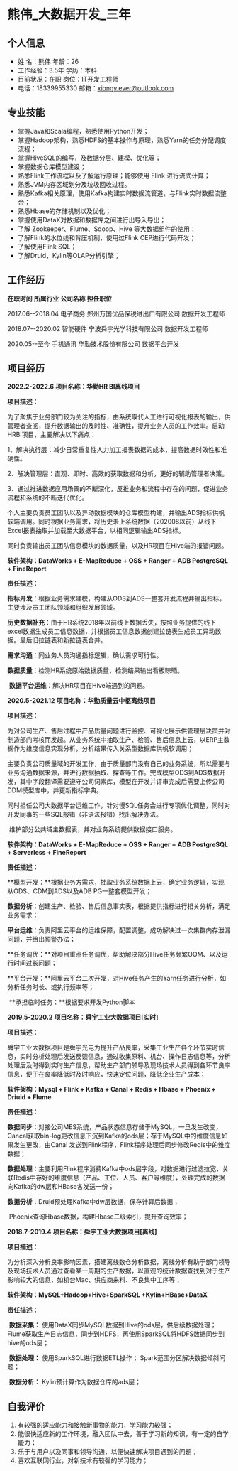 # 熊伟\_大数据开发_三年

## 个人信息

- 姓   名：熊伟                            	  						    年龄：26
- 工作经验：3.5年                                                   学历：本科
- 目前状况：在职                                                    岗位：IT开发工程师
- 电话：18339955330                                              邮箱：xiongv.ever@outlook.com

## 专业技能

- 掌握Java和Scala编程，熟悉使用Python开发；
- 掌握Hadoop架构，熟悉HDFS的基本操作与原理，熟悉Yarn的任务分配调度流程；
- 掌握HiveSQL的编写，及数据分层、建模、优化等；
- 掌握数据仓库模型建设；
- 熟悉Flink工作流程以及了解运行原理；能够使用 Flink 进行流式计算；
- 熟悉JVM内存区域划分及垃圾回收过程。
- 熟悉Kafka相关原理，使用Kafka构建实时数据流管道，与Flink实时数据流整合；
- 熟悉Hbase的存储机制以及优化；
- 掌握使用DataX对数据和数据库之间进行出导入导出；
- 了解 Zookeeper、Flume、Sqoop、Hive 等大数据组件的使用；
- 了解Flink的水位线和背压机制，使用过Flink CEP进行代码开发；
- 了解使用Flink SQL；
- 了解Druid，Kylin等OLAP分析引擎；

## 工作经历

**在职时间**                      **所属行业**         **公司名称**                                                       **担任职位**

2017.06--2018.04       电子商务	    郑州万国优品保税进出口有限公司             数据开发工程师

2018.07--2020.02       智能硬件        宁波舜宇光学科技有限公司                         数据开发工程师

2020.05--至今             手机通讯        华勤技术股份有限公司                                 数据平台开发

## 项目经历

**2022.2-2022.6**                                                                **项目名称：华勤HR BI离线项目**

**项目描述：**

​		为了聚焦于业务部门较为关注的指标，由系统取代人工进行可视化报表的输出，供管理者查阅，提升数据输出的及时性、准确性，提升业务人员的工作效率。启动HRBI项目，主要解决以下痛点：

​		1、解决执行层：减少日常重复性人力加工报表数据的成本，提高数据时效性和准确性。

​		2、解决管理层：直观、即时、高效的获取数据和分析，更好的辅助管理者决策。

​		3、通过推进数据应用场景的不断深化，反推业务和流程中存在的问题，促进业务流程和系统的不断迭代优化。

​		个人主要负责员工团队以及异动数据模块的仓库模型构建，并输出ADS指标供帆软端调用。同时根据业务需求，将历史未上系统数据（202008以前）从线下Excel报表抽取并加载至大数据平台，以相同逻辑输出ADS指标。

​		同时负责输出员工团队信息模块的数据质量，以及HR项目在Hive端的报错问题。

**软件架构：DataWorks + E-MapReduce + OSS + Ranger + ADB PostgreSQL +  FineReport** 

**责任描述：**

​		**指标开发**：根据业务需求建模，构建从ODS到ADS一整套开发流程并输出指标，主要涉及员工团队领域和组织发展领域。

​	    **历史数据补充**：由于HR系统2018年以前线上数据丢失，按照业务提供的线下excel数据生成员工信息数据，并根据员工信息数据创建拉链表生成员工异动数据。最后旧拉链表和新拉链表合并。

​        **需求沟通**：同业务人员沟通指标逻辑，确认需求可行性。

​	    **数据质量**：检测HR系统原始数据质量，检测结果输出看板晾晒。

​		**数据平台运维**：解决HR项目在Hive端遇到的问题。



**2020.5-2021.12**                                                              **项目名称：华勤质量云中枢离线项目**

**项目描述：**

​		为对公司生产、售后过程中产品质量问题进行监控、可视化展示供管理层决策并对制造部门考核而发起。从业务系统中抽取生产、检验、售后信息上云，以ERP主数据作为维度信息实现分析，分析结果传入关系型数据库供帆软调用；

​		主要负责公司质量域的开发工作，由于质量部门没有自己的业务系统，所以需要与业务沟通数据来源，并进行数据抽取、探查等工作。完成模型ODS到ADS数据开发，其中字段翻译需要遵守公司词素库，模型在开发并评审完成后需要上传公司DDM模型库中，并更新指标字典。

​		同时担任公司大数据平台运维工作，针对慢SQL任务会进行专项优化调整，同时对开发同事的一些SQL报错（非语法报错）找出解决办法。

​		维护部分公共域主数据表，并对业务系统提供数据接口服务。

**软件架构：DataWorks + E-MapReduce + OSS + Ranger + ADB PostgreSQL + Serverless +  FineReport** 

**责任描述：**

​	**模型开发：**根据业务方需求，抽取业务系统数据上云，确定业务逻辑，实现从ODS、CDM到ADS以及ADB PG一整套模型开发；

​	**数据分析**：创建生产、检验、售后信息事实表，根据提供指标进行相关分析，满足业务需求；

​	**平台运维**：负责阿里云平台的运维保障，配置调整，成功解决过一次集群内存泄漏问题，并给出预警办法；

​	**任务调优：**对项目重点任务调优，帮助解决部分Hive任务频繁OOM、以及运行时间过长问题；

​	**平台开发：**阿里云平台二次开发，对Hive任务产生的Yarn任务进行分析，如分析任务时长、或执行频率等；

​	**承担临时任务：**根据要求开发Python脚本



**2019.5-2020.2**                                                       **项目名称：舜宇工业大数据项目[实时]**

**项目描述：**

​		舜宇工业大数据项目是舜宇光电为提升产品良率，采集工业生产各个环节实时信息，实时分析处理后发送反馈信息，通过收集原料、机台、操作日志信息等，分析处理后及时得到实时生产信息，帮助生产部门领导及现场技术人员得到各环节良率信息，便于在良率降低时及时响应，快速定位问题，降低企业生产成本； 

**软件架构：Mysql + Flink + Kafka + Canal + Redis + Hbase + Phoenix + Driuid + Flume**

**责任描述：**

​	**数据同步**：对接公司MES系统，产品状态信息存储于MySQL，一旦发生改变，Cancal获取bin-log更改信息下沉到Kafka的ods层；存于MySQL中的维度信息如果发生更改，由Canal 发送到Flink程序，Flink程序处理后同步修改Redis中的维度数据；

​	**数据处理**：主要利用Flink程序消费Kafka中ods层字段，对数据进行过滤拉宽，关联Redis中存好的维度信息（产品、工位、人员、客户等维度），处理完成的数据向Kafka的dw层和HBase各发送一份；

​	**数据分析**：Druid预处理Kafka中dw层数据，保存计算后数据；

​	                   Phoenix查询Hbase数据，构建Hbase二级索引，提升查询效率；



**2018.7-2019.4**                                                    **项目名称：舜宇工业大数据项目[离线]**

**项目描述：**

为分析深入分析良率影响因素，搭建离线数仓分析数据，离线分析有助于部门领导及现场技术人员通过查看某一周期的生产数据，以直观的统计数据查找到对于生产影响较大的信息，如机台Mac、供应商来料、不良集中工序等；

**软件架构：MySQL+Hadoop+Hive+SparkSQL +Kylin+HBase+DataX**

**责任描述：**

​	**数据采集：**    使用DataX同步MySQL数据到Hive的ods层，供后续数据处理； Flume获取生产日志信息，同步到HDFS，再使用SparkSQL将HDFS数据同步到hive的ods层；

​	**数据处理：**    使用SparkSQL进行数据ETL操作； Spark范围分区解决数据倾斜问题；

​	**数据分析：**    Kylin预计算作为数据仓库的ads层；



## **自我评价**

1. 有较强的适应能力和接触新事物的能力，学习能力较强；
2. 能很快适应新的工作环境，融入团队中去，善于学习新的知识，有一定的自学能力；
3. 乐于与用户以及同事和领导沟通，以便快速解决项目遇到的问题；
4. 喜欢互联网行业，对新技术有较强的学习能力；

